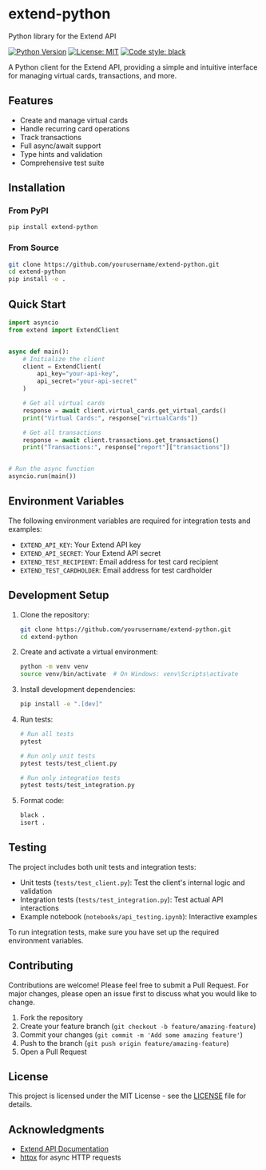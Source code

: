 # extend-python

Python library for the Extend API

[![Python Version](https://img.shields.io/badge/python-3.8+-blue.svg)](https://www.python.org/downloads/)
[![License: MIT](https://img.shields.io/badge/License-MIT-yellow.svg)](https://opensource.org/licenses/MIT)
[![Code style: black](https://img.shields.io/badge/code%20style-black-000000.svg)](https://github.com/psf/black)

A Python client for the Extend API, providing a simple and intuitive interface for managing virtual cards, transactions,
and more.

## Features

- Create and manage virtual cards
- Handle recurring card operations
- Track transactions
- Full async/await support
- Type hints and validation
- Comprehensive test suite

## Installation

### From PyPI

```bash
pip install extend-python
```

### From Source

```bash
git clone https://github.com/yourusername/extend-python.git
cd extend-python
pip install -e .
```

## Quick Start

```python
import asyncio
from extend import ExtendClient


async def main():
    # Initialize the client
    client = ExtendClient(
        api_key="your-api-key",
        api_secret="your-api-secret"
    )

    # Get all virtual cards
    response = await client.virtual_cards.get_virtual_cards()
    print("Virtual Cards:", response["virtualCards"])

    # Get all transactions
    response = await client.transactions.get_transactions()
    print("Transactions:", response["report"]["transactions"])


# Run the async function
asyncio.run(main())
```

## Environment Variables

The following environment variables are required for integration tests and examples:

- `EXTEND_API_KEY`: Your Extend API key
- `EXTEND_API_SECRET`: Your Extend API secret
- `EXTEND_TEST_RECIPIENT`: Email address for test card recipient
- `EXTEND_TEST_CARDHOLDER`: Email address for test cardholder

## Development Setup

1. Clone the repository:
   ```bash
   git clone https://github.com/yourusername/extend-python.git
   cd extend-python
   ```

2. Create and activate a virtual environment:
   ```bash
   python -m venv venv
   source venv/bin/activate  # On Windows: venv\Scripts\activate
   ```

3. Install development dependencies:
   ```bash
   pip install -e ".[dev]"
   ```

4. Run tests:
   ```bash
   # Run all tests
   pytest
   
   # Run only unit tests
   pytest tests/test_client.py
   
   # Run only integration tests
   pytest tests/test_integration.py
   ```

5. Format code:
   ```bash
   black .
   isort .
   ```

## Testing

The project includes both unit tests and integration tests:

- Unit tests (`tests/test_client.py`): Test the client's internal logic and validation
- Integration tests (`tests/test_integration.py`): Test actual API interactions
- Example notebook (`notebooks/api_testing.ipynb`): Interactive examples

To run integration tests, make sure you have set up the required environment variables.

## Contributing

Contributions are welcome! Please feel free to submit a Pull Request. For major changes, please open an issue first to
discuss what you would like to change.

1. Fork the repository
2. Create your feature branch (`git checkout -b feature/amazing-feature`)
3. Commit your changes (`git commit -m 'Add some amazing feature'`)
4. Push to the branch (`git push origin feature/amazing-feature`)
5. Open a Pull Request

## License

This project is licensed under the MIT License - see the [LICENSE](LICENSE) file for details.

## Acknowledgments

- [Extend API Documentation](https://docs.extend.com)
- [httpx](https://www.python-httpx.org/) for async HTTP requests
